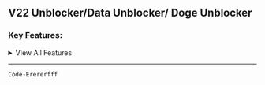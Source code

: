 ## V22 Unblocker/Data Unblocker/ Doge Unblocker 

### Key Features:
<details>
<summary>View All Features</summary>



- Basic Tab Cloaking
  
- Advanced About:Blank Cloaking
  
- Hiding site from browser history
  
  
- Automatic URL Cloaking
  
- Customizable/Personalization features
  
- Access settings easily (right-click)

- Inspect Element
  
- URL Bar

- Tabs
  
- Clean UI
  
- Powerful & fast web proxy
  
- A large selection of Apps & Games
  
- ...and more!
</details>



****
```
Code-Erererfff
```





